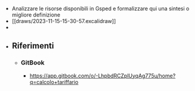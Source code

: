 - Analizzare le risorse disponibili in Gsped e formalizzare qui una sintesi o migliore definizione
- [[draws/2023-11-15-15-30-57.excalidraw]]
-
- ## Riferimenti
	- ### GitBook
		- https://app.gitbook.com/o/-LhpbdRCZplUyqAg775u/home?q=calcolo+tariffario